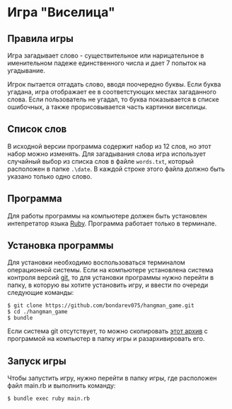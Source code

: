 # Игра "Виселица"

## Правила игры

Игра загадывает слово - существительное или нарицательное в именительном падеже единственного числа и дает 7 попыток на угадывание.

Игрок пытается отгадать слово, вводя поочередно буквы. Если буква угадана, игра отображает ее в соответстующих местах загаданного слова. Если пользователь не угадал, то буква показывается в списке ошибочных, а также прорисовывается часть картинки виселицы.

## Список слов

В исходной версии программа содержит набор из 12 слов, но этот набор можно изменять. Для загадывания слова игра использует случайный выбор из списка слов в файле `words.txt`, который расположен в папке `.\date`. В каждой строке этого файла должно быть указано только одно слово.

## Программа

Для работы программы на компьютере должен быть установлен интепретатор языка [Ruby](https://www.ruby-lang.org/). Программа работает только в терминале.

## Установка программы

Для установки необходимо воспользоваться терминалом операционной системы.
Если на компьютере установлена система контроля версий [git](https://git-scm.com/), то для установки программы нужно перейти в папку, в которую вы хотите установить игру, и ввести по очереди следующие команды:

```
$ git clone https://github.com/bondarev075/hangman_game.git
$ cd ./hangman_game
$ bundle
```

Если система git отсутствует, то можно скопировать [этот архив](https://github.com/bondarev075/hangman_game/archive/master.zip) с программой на компьютер в папку игры и разархивировать его.

## Запуск игры

Чтобы запустить игру, нужно перейти в папку игры, где расположен файл main.rb и выполнить команду:

```
$ bundle exec ruby main.rb
```
